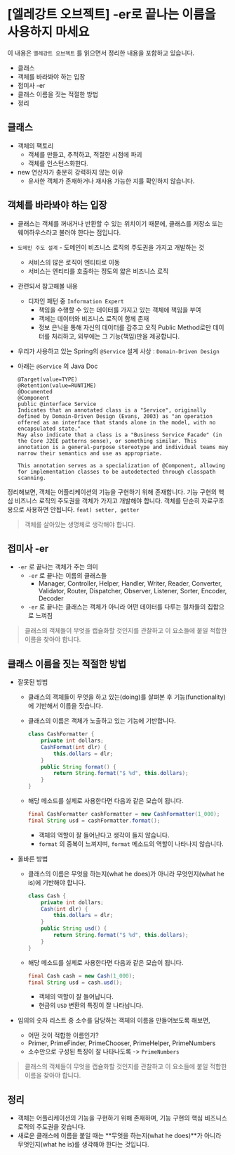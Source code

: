 # [엘레강트 오브젝트] -er로 끝나는 이름을 사용하지 마세요

이 내용은 `엘레강트 오브젝트` 를 읽으면서 정리한 내용을 포함하고 있습니다.
- 클래스
- 객체를 바라봐야 하는 입장
- 접미사 -er
- 클래스 이름을 짓는 적절한 방법
- 정리

## 클래스

- 객체의 팩토리
  - 객체를 만들고, 추적하고, 적절한 시점에 파괴
  - 객체를 인스턴스화한다.
- new 연산자가 충분히 강력하지 않는 이유 
  - 유사한 객체가 존재하거나 재사용 가능한 지를 확인하지 않습니다.

## 객체를 바라봐야 하는 입장

- 클래스는 객체를 꺼내거나 반환할 수 있는 위치이기 때문에, 클래스를 저장소 또는 웨어하우스라고 불러야 한다는 점입니다.
- `도메인 주도 설계` - 도메인이 비즈니스 로직의 주도권을 가지고 개발하는 것
  - 서비스의 많은 로직이 엔티티로 이동
  - 서비스는 엔티티를 호출하는 정도의 얇은 비즈니스 로직 

- 관련되서 참고해볼 내용 
  - 디자인 패턴 중 `Information Expert`
    - 책임을 수행할 수 있는 데이터를 가지고 있는 객체에 책임을 부여 
    - 객체는 데이터와 비즈니스 로직이 함께 존재
    - 정보 은닉을 통해 자신의 데이터를 감추고 오직 Public Method로만 데이터를 처리하고, 외부에는 그 기능(책임)만을 제공합니다.

- 우리가 사용하고 있는 Spring의 `@Service` 설계 사상 : `Domain-Driven Design`
- 아래는 `@Service` 의 Java Doc
  ```
  @Target(value=TYPE)
  @Retention(value=RUNTIME)
  @Documented
  @Component
  public @interface Service
  Indicates that an annotated class is a "Service", originally defined by Domain-Driven Design (Evans, 2003) as "an operation offered as an interface that stands alone in the model, with no encapsulated state."
  May also indicate that a class is a "Business Service Facade" (in the Core J2EE patterns sense), or something similar. This annotation is a general-purpose stereotype and individual teams may narrow their semantics and use as appropriate.
    
  This annotation serves as a specialization of @Component, allowing for implementation classes to be autodetected through classpath scanning.
  ```

정리해보면, 객체는 어플리케이션의 기능을 구현하기 위해 존재합니다. 기능 구현의 핵심 비즈니스 로직의 주도권을 객체가 가지고 개발해야 합니다.
객체를 단순히 자료구조 용으로 사용하면 안됩니다. `feat) setter, getter`

> 객체를 살아있는 생명체로 생각해야 합니다.
## 접미사 -er

- `-er` 로 끝나는 객체가 주는 의미
  - `-er` 로 끝나는 이름의 클래스들
    - Manager, Controller, Helper, Handler, Writer, Reader, Converter, Validator, Router, Dispatcher, Observer, Listener, Sorter, Encoder, Decoder
  - `-er` 로 끝나는 클래스는 객체가 아니라 어떤 데이터를 다루는 절차들의 집합으로 느껴짐

> 클래스의 객체들이 무엇을 캡슐화할 것인지를 관찰하고 이 요소들에 붙일 적합한 이름을 찾아야 합니다.

## 클래스 이름을 짓는 적절한 방법

- 잘못된 방법
  - 클래스의 객체들이 무엇을 하고 있는(doing)를 살펴본 후 기능(functionality)에 기반해서 이름을 짓습니다.
  - 클래스의 이름은 객체가 노출하고 있는 기능에 기반합니다.
    ```java
    class CashFormatter {
    	private int dollars;
    	CashFormat(int dlr) {
    		this.dollars = dlr;
    	}
    	public String format() {
    		return String.format("$ %d", this.dollars);
    	}
    }
    ```
    
  - 해당 메소드를 실제로 사용한다면 다음과 같은 모습이 됩니다.
    ```java
    final CashFormatter cashFormatter = new CashFormatter(1_000);
    final String usd = cashFormatter.format();
    ```
    - 객체의 역할이 잘 들어난다고 생각이 들지 않습니다.
    - `format` 의 중복이 느껴지며, `format` 메소드의 역할이 나타나지 않습니다.

- 올바른 방법
  - 클래스의 이름은 무엇을 하는지(what he does)가 아니라 무엇인지(what he is)에 기반해야 합니다.

    ```java
    class Cash {
    	private int dollars;
    	Cash(int dlr) {
    		this.dollars = dlr;
    	}
    	public String usd() {
    		return String.format("$ %d", this.dollars);
    	}
    }
    ```

  - 해당 메소드를 실제로 사용한다면 다음과 같은 모습이 됩니다.

    ```java
    final Cash cash = new Cash(1_000);
    final String usd = cash.usd();
    ```
    - 객체의 역할이 잘 들어납니다.
    - 현금의 `USD` 변환의 특징이 잘 나타납니다.

- 임의의 숫자 리스트 중 소수를 담당하는 객체의 이름을 만들어보도록 해보면,
  - 어떤 것이 적합한 이름인가? 
  - Primer, PrimeFinder, PrimeChooser, PrimeHelper, PrimeNumbers
  - 소수만으로 구성된 특징이 잘 나타나도록 -> `PrimeNumbers` 

> 클래스의 객체들이 무엇을 캡슐화할 것인지를 관찰하고 이 요소들에 붙일 적합한 이름을 찾아야 합니다.

## 정리

- 객체는 어플리케이션의 기능을 구현하기 위해 존재하며, 기능 구현의 핵심 비즈니스 로직의 주도권을 갖습니다.
- 새로운 클래스에 이름을 붙일 때는 **무엇을 하는지(what he does)**가 아니라 무엇인지(what he is)를 생각해야 한다는 것입니다.
